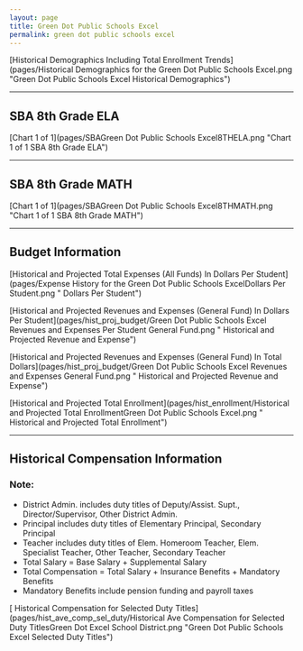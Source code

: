 ```yaml
---
layout: page
title: Green Dot Public Schools Excel
permalink: green dot public schools excel
---
```



[Historical Demographics Including Total Enrollment Trends](pages/Historical Demographics for the Green Dot Public Schools Excel.png "Green Dot Public Schools Excel Historical Demographics")

___

## SBA 8th Grade ELA

[Chart 1 of 1](pages/SBAGreen Dot Public Schools Excel8THELA.png "Chart 1 of 1 SBA 8th Grade ELA")


___

## SBA 8th Grade MATH

[Chart 1 of 1](pages/SBAGreen Dot Public Schools Excel8THMATH.png "Chart 1 of 1 SBA 8th Grade MATH")


___

## Budget Information

[Historical and Projected Total Expenses (All Funds) In Dollars Per Student](pages/Expense History for the Green Dot Public Schools ExcelDollars Per Student.png " Dollars Per Student")

[Historical and Projected Revenues and Expenses (General Fund) In Dollars Per Student](pages/hist_proj_budget/Green Dot Public Schools Excel Revenues and Expenses Per Student General Fund.png " Historical and Projected Revenue and Expense")

[Historical and Projected Revenues and Expenses (General Fund) In Total Dollars](pages/hist_proj_budget/Green Dot Public Schools Excel Revenues and Expenses General Fund.png " Historical and Projected Revenue and Expense")

[Historical and Projected Total Enrollment](pages/hist_enrollment/Historical and Projected Total EnrollmentGreen Dot Public Schools Excel.png " Historical and Projected Total Enrollment")


___

## Historical Compensation Information
### Note:
- District Admin. includes duty titles of Deputy/Assist. Supt., Director/Supervisor, Other District Admin.
- Principal includes duty titles of Elementary Principal, Secondary Principal
- Teacher includes duty titles of Elem. Homeroom Teacher, Elem. Specialist Teacher, Other Teacher, Secondary Teacher
- Total Salary = Base Salary + Supplemental Salary
- Total Compensation = Total Salary + Insurance Benefits + Mandatory Benefits
- Mandatory Benefits include pension funding and payroll taxes

[ Historical Compensation for Selected Duty Titles](pages/hist_ave_comp_sel_duty/Historical Ave Compensation for Selected Duty TitlesGreen Dot Excel School District.png "Green Dot Public Schools Excel Selected Duty Titles")

